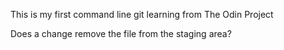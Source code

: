 This is my first command line git learning from The Odin Project

Does a change remove the file from the staging area?
